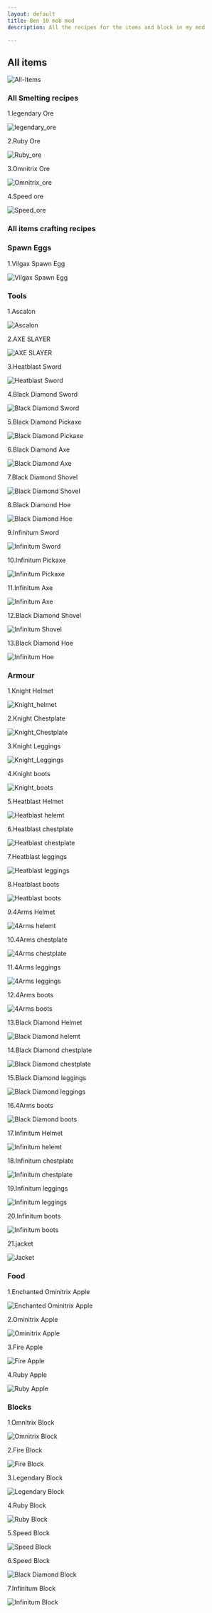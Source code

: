 ```yaml
---
layout: default
title: Ben 10 mob mod
description: All the recipes for the items and block in my mod

---
```

## All items
 ![All-Items](images/all_items.png)

### All Smelting recipes
1.legendary Ore

![legendary_ore](images/legendary_ore_smelting.png)

2.Ruby Ore

![Ruby_ore](images/ruby_ore_smelting.png)

3.Omnitrix Ore

![Omnitrix_ore](images/omnitrix_smelting.png)

4.Speed ore

![Speed_ore](images/speed_smelting.png)

### All items crafting recipes
### Spawn Eggs

1.Vilgax Spawn Egg 

![Vilgax Spawn Egg](images/vilgax_egg.png)
### Tools
1.Ascalon

![Ascalon](images/Ascalon.png)

2.AXE SLAYER

![AXE SLAYER](images/heatblast_sword.png)

3.Heatblast Sword

![Heatblast Sword](images/axe.png)

4.Black Diamond Sword

![Black Diamond Sword](images/black_diamond_sword.png)

5.Black Diamond Pickaxe

![Black Diamond Pickaxe](images/black_diamond_pickaxe.png)

6.Black Diamond Axe

![Black Diamond Axe](images/black_diamond_axe.png)

7.Black Diamond Shovel

![Black Diamond Shovel](images/black_diamond_shovel.png)

8.Black Diamond Hoe

![Black Diamond Hoe](images/black_diamond_hoe.png)

9.Infinitum Sword

![Infinitum Sword](images/infinitum_sword.png)

10.Infinitum Pickaxe

![Infinitum Pickaxe](images/infinitum_pickaxe.png)

11.Infinitum Axe

![Infinitum Axe](images/infinitum_axe.png)

12.Black Diamond Shovel

![Infinitum Shovel](images/infinitum_shovel.png)

13.Black Diamond Hoe

![Infinitum Hoe](images/infinitum_hoe.png)

### Armour
1.Knight Helmet

![Knight_helmet](images/kinght_helmet.png)

2.Knight Chestplate

![Knight_Chestplate](images/kinght_chestplate.png)

3.Knight Leggings

![Knight_Leggings](images/kinght_leggings.png)

4.Knight boots

![Knight_boots](images/kinght_boots.png)

5.Heatblast Helmet

![Heatblast helemt](images/heatblast_helemt.png)

6.Heatblast chestplate

![Heatblast chestplate](images/heatblast_chestplate.png)

7.Heatblast leggings

![Heatblast leggings](images/heatblast_helemt.png)

8.Heatblast boots

![Heatblast boots](images/heatblast_boots.png)

9.4Arms Helmet

![4Arms helemt](images/4arms_helmet.png)

10.4Arms chestplate

![4Arms chestplate](images/4arms_chestplate.png)

11.4Arms leggings

![4Arms leggings](images/4arms_legging.png)

12.4Arms boots

![4Arms boots](images/4arms_boot.png)

13.Black Diamond Helmet

![Black Diamond helemt](images/black_diamond_helmet.png)

14.Black Diamond chestplate

![Black Diamond chestplate](images/black_diamond_chestplate.png)

15.Black Diamond leggings

![Black Diamond leggings](images/black_diamond_legging.png)

16.4Arms boots

![Black Diamond boots](images/black_diamond_boot.png)

17.Infinitum Helmet

![Infinitum helemt](images/infinitum_helmet.png)

18.Infinitum chestplate

![Infinitum chestplate](images/infinitum_legging.png)

19.Infinitum leggings

![Infinitum leggings](images/infinitum_chestplate.png)

20.Infinitum boots

![Infinitum boots](images/infinitum_boot.png)

21.jacket

![Jacket](images/jacket.png)

### Food

1.Enchanted Ominitrix Apple

![Enchanted Ominitrix Apple](images/enchanted_omnitrix_apple.png)

2.Ominitrix Apple

![Ominitrix Apple](images/omnitrix_apple.png)

3.Fire Apple

![Fire Apple](images/fire_apple.png)

4.Ruby Apple

![Ruby Apple](images/ruby_apple.png)

### Blocks

1.Omnitrix Block

![Omnitrix Block](images/omnitrix_block.png)

2.Fire Block

![Fire Block](images/fire_block.png)

3.Legendary Block

![Legendary Block](images/legendary_block.png)

4.Ruby Block

![Ruby Block](images/ruby_block.png)

5.Speed Block

![Speed Block](images/speedblock.png)

6.Speed Block

![Black Diamond Block](images/black_diamond_block.png)

7.Infinitum Block

![Infinitum Block](images/infinitum_block.png)


